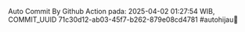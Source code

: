 Auto Commit By Github Action pada: 2025-04-02 01:27:54 WIB, COMMIT_UUID 71c30d12-ab03-45f7-b262-879e08cd4781 #autohijau🗿
